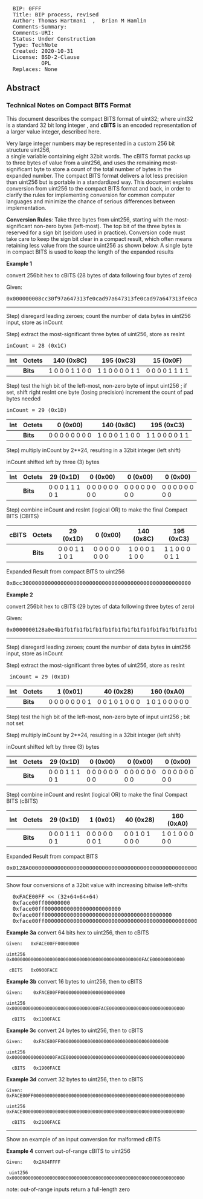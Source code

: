 <pre>
  BIP: 0FFF
  Title: BIP process, revised
  Author: Thomas Hartman1  <email@gmail.com>,  Brian M Hamlin  <email@other.com>
  Comments-Summary: 
  Comments-URI: 
  Status: Under Construction
  Type: TechNote
  Created: 2020-10-31
  License: BSD-2-Clause
           OPL
  Replaces: None
</pre>

## Abstract ##

### Technical Notes on Compact BITS Format ###

This document describes the compact BITS format of uint32; where uint32 is a standard 32 bit long integer 
, and **cBITS** is an encoded representation of a larger value integer, described here.  

Very large integer numbers may be represented in a custom 256 bit structure uint256,  
a single variable containing eight 32bit words.   The cBITS format packs up
to three bytes of value from a uint256, and uses the remaining most-significant byte to store a
count of the total number of bytes in the expanded number.  The compact BITS format delivers a
lot less precision than uint256 but is portable in a standardized way.  This document explains
conversion from uint256 to the compact BITS format and back, in order to clarify the rules for
implementing conversion for common computer languages and minimize the chance of serious
differences between implementation.

**Conversion Rules**: Take three bytes from uint256, starting with the most-significant non-zero
bytes (left-most). The top bit of the three bytes is reserved for a sign bit (seldom used in
practice). Conversion code must take care to keep the sign bit clear in a compact result, which
often means retaining less value from the source uint256 as shown below.  A single byte in
compact BITS is used to keep the length of the expanded results


**Example 1** 

convert 256bit hex to cBITS  (28 bytes of data following four bytes of zero)

Given: <pre>0x000000008cc30f97a647313fe0cad97a647313fe0cad97a647313fe0cad97a64</pre>

--------------------------------------------------------------------------

Step) disregard leading zeroes; count the number of data bytes in uint256 input, store as inCount

Step) extract the most-significant three bytes of uint256, store as resInt

<pre>inCount = 28 (0x1C)</pre>

| **Int** | Octets |   140 (0x8C)   |   195 (0xC3)  |   15 (0x0F)    |
|--------|--------|-----------------|-----------------|-----------------|
|     | **Bits**  | 1 0 0 0 1 1 0 0 | 1 1 0 0 0 0 1 1 | 0 0 0 0 1 1 1 1 |


Step) test the high bit of the left-most, non-zero byte of input uint256 ;
      if set,
      shift right resInt one byte (losing precision)
      increment the count of pad bytes needed

<pre>inCount = 29 (0x1D)</pre>

| **Int** | Octets |   0 (0x00)    |  140 (0x8C)   |  195 (0xC3)   |
|--------|--------|-----------------|-----------------|-----------------|
|      | **Bits**  | 0 0 0 0 0 0 0 0 | 1 0 0 0 1 1 0 0 | 1 1 0 0 0 0 1 1 |


Step) multiply inCount by 2**24, resulting in a 32bit integer (left shift)

inCount shifted left by three (3) bytes


| **Int** | Octets |    29 (0x1D)    |     0 (0x00)    |     0 (0x00)    |     0 (0x00)    |
|---------|--------|-----------------|-----------------|-----------------|-----------------|
|      | **Bits**   | 0 0 0 1 1 1 0 1 | 0 0 0 0 0 0 0 0 | 0 0 0 0 0 0 0 0 | 0 0 0 0 0 0 0 0 |


Step) combine inCount and resInt (logical OR) to make the final Compact BITS (CBITS)


|**cBITS**| Octets |    29 (0x1D)    |     0 (0x00)    |    140 (0x8C)   |    195 (0xC3)   |
|--------|--------|-----------------|-----------------|-----------------|-----------------|
|    | **Bits**  | 0 0 0 1 1 1 0 1 | 0 0 0 0 0 0 0 0 | 1 0 0 0 1 1 0 0 | 1 1 0 0 0 0 1 1 |


Expanded Result from compact BITS to uint256

  <pre>0x8cc30000000000000000000000000000000000000000000000000000</pre>



**Example 2**  

convert 256bit hex to cBITS (29 bytes of data following three bytes of zero)

Given:  <pre>0x0000000128a0e4b1fb1fb1fb1fb1fb1fb1fb1fb1fb1fb1fb1fb1fb1fb1fb1fb1</pre>

--------------------------------------------------------------------------

Step) disregard leading zeroes; count the number of data bytes in uint256 input, store as inCount

Step) extract the most-significant three bytes of uint256, store as resInt

<pre> inCount = 29 (0x1D)</pre>

| **Int** | Octets |     1 (0x01)    |     40 (0x28)   |    160 (0xA0)   |
|--------|--------|-----------------|-----------------|-----------------|
|       | **Bits** | 0 0 0 0 0 0 0 1 | 0 0 1 0 1 0 0 0 | 1 0 1 0 0 0 0 0 |


Step) test the high bit of the left-most, non-zero byte of input uint256 ; bit not set

Step) multiply inCount by 2**24, resulting in a 32bit integer (left shift)

inCount shifted left by three (3) bytes


| **Int** | Octets |    29 (0x1D)    |     0 (0x00)    |     0 (0x00)    |     0 (0x00)    |
|---------|--------|-----------------|-----------------|-----------------|-----------------|
|     | **Bits** | 0 0 0 1 1 1 0 1 | 0 0 0 0 0 0 0 0 | 0 0 0 0 0 0 0 0 | 0 0 0 0 0 0 0 0 |


Step) combine inCount and resInt (logical OR) to make the final Compact BITS (cBITS)


| **Int** | Octets |    29 (0x1D)    |     1 (0x01)    |     40 (0x28)   |    160 (0xA0)   |
|---------|--------|-----------------|-----------------|-----------------|-----------------|
|     | **Bits** | 0 0 0 1 1 1 0 1 | 0 0 0 0 0 0 0 1 | 0 0 1 0 1 0 0 0 | 1 0 1 0 0 0 0 0 |


Expanded Result from compact BITS

<pre>0x0128A00000000000000000000000000000000000000000000000000000</pre>


-------------------------------------------------------------

Show four conversions of a 32bit value with increasing bitwise left-shifts

<pre>
  0xFACE00FF << (32+64+64+64)
  0xface00ff00000000
  0xface00ff000000000000000000000000
  0xface00ff0000000000000000000000000000000000000000
  0xface00ff00000000000000000000000000000000000000000000000000000000
</pre>


**Example 3a**   convert 64 bits hex to uint256, then to cBITS

    Given:   0xFACE00FF00000000

    uint256  0x000000000000000000000000000000000000000000000000FACE000000000000

     cBITS   0x0900FACE


**Example 3b**   convert  16 bytes to uint256, then to cBITS

    Given:    0xFACE00FF000000000000000000000000

    uint256   0x00000000000000000000000000000000FACE0000000000000000000000000000

      cBITS   0x1100FACE


**Example 3c**   convert  24 bytes to uint256, then to cBITS

    Given:    0xFACE00FF0000000000000000000000000000000000000000

    uint256   0x0000000000000000FACE00000000000000000000000000000000000000000000

      cBITS   0x1900FACE


**Example 3d**   convert  32 bytes to uint256, then to cBITS

    Given:    0xFACE00FF00000000000000000000000000000000000000000000000000000000

    uint256   0xFACE000000000000000000000000000000000000000000000000000000000000

      cBITS   0x2100FACE


-----------------------------------------------------------------------------

Show an example of an input conversion for malformed cBITS

**Example 4**   convert out-of-range cBITS to uint256

    Given:    0x2A84FFFF

     uint256  0x0000000000000000000000000000000000000000000000000000000000000000

 
note: out-of-range inputs return a full-length zero
